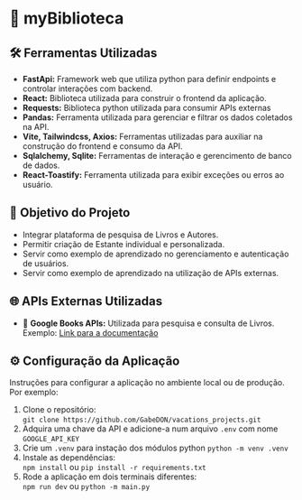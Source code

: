 # 📂 myBiblioteca 

## 🛠️ Ferramentas Utilizadas
- **FastApi:** Framework web que utiliza python para definir endpoints e controlar interações com backend.
- **React:** Biblioteca utilizada para construir o frontend da aplicação.
- **Requests:** Biblioteca python utilizada para consumir APIs externas
- **Pandas:** Ferramenta utilizada para gerenciar e filtrar os dados coletados na API.
- **Vite, Tailwindcss, Axios:** Ferramentas utilizadas para auxiliar na construção do frontend e consumo da API.
- **Sqlalchemy, Sqlite:** Ferramentas de interação e gerencimento de banco de dados.
- **React-Toastify:** Ferramenta utilizada para exibir exceções ou erros ao usuário.

## 🎯 Objetivo do Projeto  
- Integrar plataforma de pesquisa de Livros e Autores.
- Permitir criação de Estante individual e personalizada.
- Servir como exemplo de aprendizado no gerenciamento e autenticação de usuários.
- Servir como exemplo de aprendizado na utilização de APIs externas.

## 🌐 APIs Externas Utilizadas
- 🚀 **Google Books APIs:** Utilizada para pesquisa e consulta de Livros. 
  Exemplo: [Link para a documentação](https://developers.google.com/books/docs/v1/reference?hl=pt-br)

## ⚙️ Configuração da Aplicação
Instruções para configurar a aplicação no ambiente local ou de produção.  
Por exemplo:  
1. Clone o repositório:  
   `git clone https://github.com/GabeDON/vacations_projects.git`
2. Adquira uma chave da API e adicione-a num arquivo `.env` com nome `GOOGLE_API_KEY`
3. Crie um `.venv` para instação dos módulos python
   `python -m venv .venv`
4. Instale as dependências:  
   `npm install` ou `pip install -r requirements.txt`
5. Rode a aplicação em dois terminais diferentes:  
   `npm run dev` ou `python -m main.py`
   